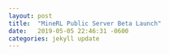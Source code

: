 ```yaml
---
layout: post
title:  "MineRL Public Server Beta Launch"
date:   2019-05-05 22:46:31 -0600
categories: jekyll update
---
```


